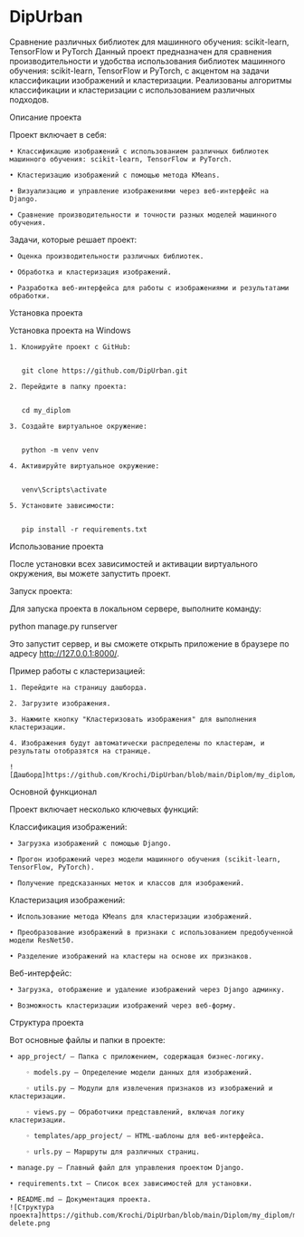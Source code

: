 # DipUrban

Сравнение различных библиотек для машинного обучения: scikit-learn, TensorFlow и PyTorch
Данный проект предназначен для сравнения производительности и удобства использования библиотек машинного обучения: scikit-learn, TensorFlow и PyTorch, с акцентом на задачи классификации изображений и кластеризации. Реализованы алгоритмы классификации и кластеризации с использованием различных подходов.


Описание проекта

Проект включает в себя:

    • Классификацию изображений с использованием различных библиотек машинного обучения: scikit-learn, TensorFlow и PyTorch.
    
    • Кластеризацию изображений с помощью метода KMeans.
    
    • Визуализацию и управление изображениями через веб-интерфейс на Django.
    
    • Сравнение производительности и точности разных моделей машинного обучения.
    
Задачи, которые решает проект:

    • Оценка производительности различных библиотек.
    
    • Обработка и кластеризация изображений.
    
    • Разработка веб-интерфейса для работы с изображениями и результатами обработки.
    
    


Установка проекта

Установка проекта на Windows

    1. Клонируйте проект с GitHub:
    

       git clone https://github.com/DipUrban.git
       
    2. Перейдите в папку проекта:
    

       cd my_diplom
       
    3. Создайте виртуальное окружение:
    

       python -m venv venv
       
    4. Активируйте виртуальное окружение:
    

       venv\Scripts\activate
       
    5. Установите зависимости:
    

       pip install -r requirements.txt
       
       

Использование проекта

После установки всех зависимостей и активации виртуального окружения, вы можете запустить проект.

Запуск проекта:

Для запуска проекта в локальном сервере, выполните команду:

python manage.py runserver

Это запустит сервер, и вы сможете открыть приложение в браузере по адресу http://127.0.0.1:8000/.

Пример работы с кластеризацией:

    1. Перейдите на страницу дашборда.
    
    2. Загрузите изображения.
    
    3. Нажмите кнопку "Кластеризовать изображения" для выполнения кластеризации.
    
    4. Изображения будут автоматически распределены по кластерам, и результаты отобразятся на странице.
    
    ![Дашборд]https://github.com/Krochi/DipUrban/blob/main/Diplom/my_diplom/media/screenshot/dashbord.png
    

Основной функционал

Проект включает несколько ключевых функций:

Классификация изображений:

    • Загрузка изображений с помощью Django.
    
    • Прогон изображений через модели машинного обучения (scikit-learn, TensorFlow, PyTorch).
    
    • Получение предсказанных меток и классов для изображений.
    
Кластеризация изображений:

    • Использование метода KMeans для кластеризации изображений.
    
    • Преобразование изображений в признаки с использованием предобученной модели ResNet50.
    
    • Разделение изображений на кластеры на основе их признаков.
    
Веб-интерфейс:

    • Загрузка, отображение и удаление изображений через Django админку.
    
    • Возможность кластеризации изображений через веб-форму.
    
    

Структура проекта

Вот основные файлы и папки в проекте:

    • app_project/ — Папка с приложением, содержащая бизнес-логику.
    
        ◦ models.py — Определение модели данных для изображений.
        
        ◦ utils.py — Модули для извлечения признаков из изображений и кластеризации.
        
        ◦ views.py — Обработчики представлений, включая логику кластеризации.
        
        ◦ templates/app_project/ — HTML-шаблоны для веб-интерфейса.

        ◦ urls.py — Маршруты для различных страниц.
        
    • manage.py — Главный файл для управления проектом Django.
    
    • requirements.txt — Список всех зависимостей для установки.
    
    • README.md — Документация проекта.
    ![Структура проекта]https://github.com/Krochi/DipUrban/blob/main/Diplom/my_diplom/media/screenshot/dashbord-delete.png
